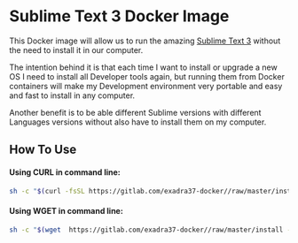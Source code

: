 # Sublime Text 3 Docker Image

This Docker image will allow us to run the amazing [Sublime Text 3](https://www.sublimetext.com/) without the need to install it in our computer.

The intention behind it is that each time I want to install or upgrade a new OS I need to install all Developer tools again, but running them from Docker containers will make my Development environment very portable and easy and fast to install in any computer.

Another benefit is to be able different Sublime versions with different Languages versions without also have to install them on my computer.

## How To Use

#### Using CURL in command line:

```bash
sh -c "$(curl -fsSL https://gitlab.com/exadra37-docker//raw/master/install)"
```

#### Using WGET in command line:

```bash
sh -c "$(wget  https://gitlab.com/exadra37-docker//raw/master/install -O -)"
```
